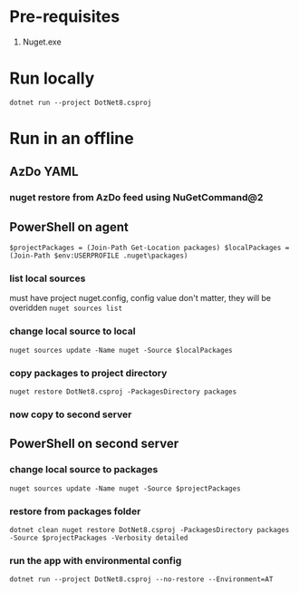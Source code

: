 # Pre-requisites
1. Nuget.exe

# Run locally 
`dotnet run --project DotNet8.csproj`

# Run in an offline

## AzDo YAML
### nuget restore from AzDo feed using NuGetCommand@2

## PowerShell on agent
`$projectPackages = (Join-Path Get-Location packages)
$localPackages = (Join-Path $env:USERPROFILE .nuget\packages)`

### list local sources
must have project nuget.config, config value don't matter, they will be overidden
`nuget sources list`

### change local source to local
`nuget sources update -Name nuget -Source $localPackages`

### copy packages to project directory
`nuget restore DotNet8.csproj -PackagesDirectory packages`

### now copy to second server

## PowerShell on second server
### change local source to packages
`nuget sources update -Name nuget -Source $projectPackages`

### restore from packages folder
`dotnet clean
nuget restore DotNet8.csproj -PackagesDirectory packages -Source $projectPackages -Verbosity detailed`

### run the app with environmental config
`dotnet run --project DotNet8.csproj --no-restore --Environment=AT` 
